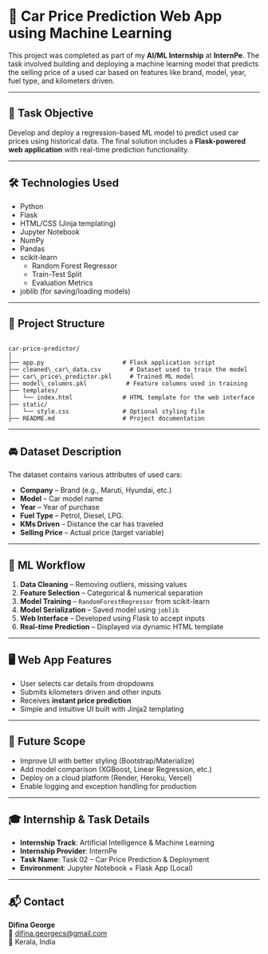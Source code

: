 # 🚗 Car Price Prediction Web App using Machine Learning

This project was completed as part of my **AI/ML Internship** at **InternPe**. The task involved building and deploying a machine learning model that predicts the selling price of a used car based on features like brand, model, year, fuel type, and kilometers driven.

---

## 📌 Task Objective

Develop and deploy a regression-based ML model to predict used car prices using historical data. The final solution includes a **Flask-powered web application** with real-time prediction functionality.

---

## 🛠️ Technologies Used

- Python  
- Flask  
- HTML/CSS (Jinja templating)  
- Jupyter Notebook  
- NumPy  
- Pandas  
- scikit-learn  
  - Random Forest Regressor  
  - Train-Test Split  
  - Evaluation Metrics  
- joblib (for saving/loading models)

---

## 📁 Project Structure

```

car-price-predictor/
│
├── app.py                      # Flask application script
├── cleaned\_car\_data.csv        # Dataset used to train the model
├── car\_price\_predictor.pkl     # Trained ML model
├── model\_columns.pkl           # Feature columns used in training
├── templates/
│   └── index.html              # HTML template for the web interface
├── static/
│   └── style.css               # Optional styling file
├── README.md                   # Project documentation

```

---

## 🚘 Dataset Description

The dataset contains various attributes of used cars:

- **Company** – Brand (e.g., Maruti, Hyundai, etc.)  
- **Model** – Car model name  
- **Year** – Year of purchase  
- **Fuel Type** – Petrol, Diesel, LPG.  
- **KMs Driven** – Distance the car has traveled  
- **Selling Price** – Actual price (target variable)

---

## 🔄 ML Workflow

1. **Data Cleaning** – Removing outliers, missing values  
2. **Feature Selection** – Categorical & numerical separation  
3. **Model Training** – `RandomForestRegressor` from scikit-learn  
4. **Model Serialization** – Saved model using `joblib`  
5. **Web Interface** – Developed using Flask to accept inputs  
6. **Real-time Prediction** – Displayed via dynamic HTML template

---

## 🖥️ Web App Features

- User selects car details from dropdowns  
- Submits kilometers driven and other inputs  
- Receives **instant price prediction**  
- Simple and intuitive UI built with Jinja2 templating  

---

## 🔧 Future Scope

- Improve UI with better styling (Bootstrap/Materialize)  
- Add model comparison (XGBoost, Linear Regression, etc.)  
- Deploy on a cloud platform (Render, Heroku, Vercel)  
- Enable logging and exception handling for production  

---

## 🎓 Internship & Task Details

- **Internship Track**: Artificial Intelligence & Machine Learning  
- **Internship Provider**: InternPe  
- **Task Name**: Task 02 – Car Price Prediction & Deployment  
- **Environment**: Jupyter Notebook + Flask App (Local)

---

## 📬 Contact

**Difina George**  
📧 difina.georgecs@gmail.com  
📍 Kerala, India
